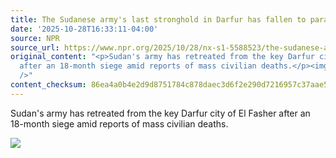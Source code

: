 ```yaml
---
title: The Sudanese army's last stronghold in Darfur has fallen to paramilitary forces
date: '2025-10-28T16:33:11-04:00'
source: NPR
source_url: https://www.npr.org/2025/10/28/nx-s1-5588523/the-sudanese-armys-last-stronghold-in-darfur-has-fallen-to-paramilitary-forces
original_content: "<p>Sudan's army has retreated from the key Darfur city of El Fasher
  after an 18-month siege amid reports of mass civilian deaths.</p><img src='https://media.npr.org/include/images/tracking/npr-rss-pixel.png?story=nx-s1-5588523'
  />"
content_checksum: 86ea4a0b4e2d9d8751784c878daec3d6f2e290d7216957c37aae542d8935b82d
---
```


Sudan's army has retreated from the key Darfur city of El Fasher after an 18-month siege amid reports of mass civilian deaths.

 ![](https://media.npr.org/include/images/tracking/npr-rss-pixel.png?story=nx-s1-5588523)